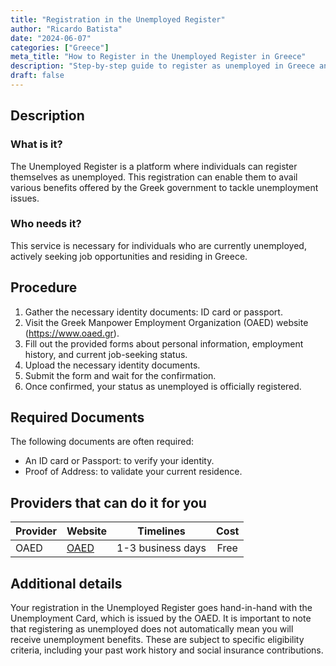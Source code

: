 ```yaml
---
title: "Registration in the Unemployed Register"
author: "Ricardo Batista"
date: "2024-06-07"
categories: ["Greece"]
meta_title: "How to Register in the Unemployed Register in Greece"
description: "Step-by-step guide to register as unemployed in Greece and avail related benefits"
draft: false
---
```


## Description
### What is it?
The Unemployed Register is a platform where individuals can register themselves as unemployed. This registration can enable them to avail various benefits offered by the Greek government to tackle unemployment issues.

### Who needs it?
This service is necessary for individuals who are currently unemployed, actively seeking job opportunities and residing in Greece.

## Procedure
1. Gather the necessary identity documents: ID card or passport.
2. Visit the Greek Manpower Employment Organization (OAED) website (https://www.oaed.gr).
3. Fill out the provided forms about personal information, employment history, and current job-seeking status.
4. Upload the necessary identity documents.
5. Submit the form and wait for the confirmation.
6. Once confirmed, your status as unemployed is officially registered.

## Required Documents
The following documents are often required:
- An ID card or Passport: to verify your identity.
- Proof of Address: to validate your current residence.

## Providers that can do it for you

| Provider        |     Website          |     Timelines    |       Cost      |
| --------------- |   ---------------    |   :-------------: | :-------------: |
| OAED            |  [OAED](https://www.oaed.gr) |  1-3 business days  |     Free    |

## Additional details
Your registration in the Unemployed Register goes hand-in-hand with the Unemployment Card, which is issued by the OAED. It is important to note that registering as unemployed does not automatically mean you will receive unemployment benefits. These are subject to specific eligibility criteria, including your past work history and social insurance contributions.